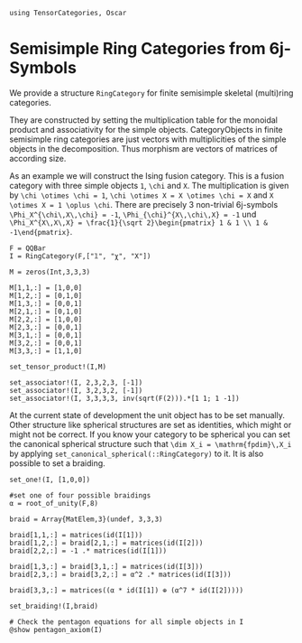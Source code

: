 ```@setup FC
using TensorCategories, Oscar
```

# Semisimple Ring Categories from 6j-Symbols

We provide a structure `RingCategory` for finite semisimple skeletal (multi)ring categories. 

They are constructed by setting the multiplication table for the monoidal product and associativity for the simple objects. CategoryObjects in finite semisimple ring categories are just vectors with multiplicities of the simple objects in the decomposition. Thus morphism are vectors of matrices of according size.

As an example we will construct the Ising fusion category. This is a fusion category with three simple objects ``1``, ``\chi`` and ``X``. The multiplication is given by ``\chi \otimes \chi = 1``, ``\chi \otimes X = X \otimes \chi = X`` and ``X \otimes X = 1 \oplus \chi``. There are precisely 3 non-trivial 6j-symbols ``\Phi_X^{\chi\,X\,\chi} = -1``, ``\Phi_{\chi}^{X\,\chi\,X} = -1`` und ``\Phi_X^{X\,X\,X} = \frac{1}{\sqrt 2}\begin{pmatrix} 1 & 1 \\ 1 & -1\end{pmatrix}``.

```@example FC
F = QQBar
I = RingCategory(F,["𝟙", "χ", "X"])

M = zeros(Int,3,3,3)

M[1,1,:] = [1,0,0]
M[1,2,:] = [0,1,0]
M[1,3,:] = [0,0,1]
M[2,1,:] = [0,1,0]
M[2,2,:] = [1,0,0]
M[2,3,:] = [0,0,1]
M[3,1,:] = [0,0,1]
M[3,2,:] = [0,0,1]
M[3,3,:] = [1,1,0]

set_tensor_product!(I,M)

set_associator!(I, 2,3,2,3, [-1])
set_associator!(I, 3,2,3,2, [-1])
set_associator!(I, 3,3,3,3, inv(sqrt(F(2))).*[1 1; 1 -1])
```

At the current state of development the unit object has to be set manually. Other structure like spherical structures are set as identities, which might or might not be correct. If you know your category to be spherical you can set the canonical spherical structure such that ``\dim X_i = \mathrm{fpdim}\,X_i`` by applying ``set_canonical_spherical(::RingCategory)`` to it. It is also possible to set a braiding.

```@example FC
set_one!(I, [1,0,0])

#set one of four possible braidings 
α = root_of_unity(F,8)

braid = Array{MatElem,3}(undef, 3,3,3)

braid[1,1,:] = matrices(id(I[1]))
braid[1,2,:] = braid[2,1,:] = matrices(id(I[2]))
braid[2,2,:] = -1 .* matrices(id(I[1]))

braid[1,3,:] = braid[3,1,:] = matrices(id(I[3]))
braid[2,3,:] = braid[3,2,:] = α^2 .* matrices(id(I[3]))

braid[3,3,:] = matrices((α * id(I[1]) ⊕ (α^7 * id(I[2]))))

set_braiding!(I,braid)

# Check the pentagon equations for all simple objects in I
@show pentagon_axiom(I)
```


